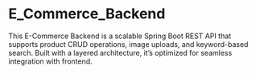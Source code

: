 # E_Commerce_Backend
This E-Commerce Backend is a scalable Spring Boot REST API that supports product CRUD operations, image uploads, and keyword-based search. Built with a layered architecture, it’s optimized for seamless integration with frontend.
